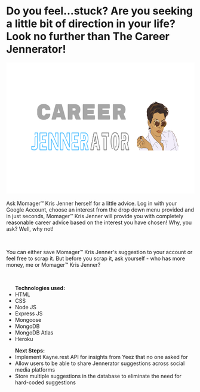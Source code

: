 <h1>Do you feel...stuck? Are you seeking a little bit of direction in your life? Look no further than The Career Jennerator!</h1>

<img src="/public/images/indexpage.png" width="600" height="350">
<p>Ask Momager™️ Kris Jenner herself for a little advice. Log in with your Google Account, choose an interest from the drop down menu provided and in just seconds, Momager™️ Kris Jenner will provide you with completely reasonable career advice based on the interest you have chosen! Why, you ask? Well, why not!</p>
<br>
<p>You can either save Momager™️ Kris Jenner's suggestion to your account or feel free to scrap it. But before you scrap it, ask yourself - who has more money, me or Momager™️ Kris Jenner?</p>
<br>
<ul><strong>Technologies used:</strong>
<br>
<li>HTML</li>
<li>CSS</li>
<li>Node JS</li>
<li>Express JS</li>
<li>Mongoose</li>
<li>MongoDB</li>
<li>MongoDB Atlas</li>
<li>Heroku</li>
</ul>

<ul><strong>Next Steps:</strong>
<br>
<li>Implement Kayne.rest API for insights from Yeez that no one asked for</li>
<li>Allow users to be able to share Jennerator suggestions across social media platforms</li>
<li>Store multiple suggestions in the database to eliminate the need for hard-coded suggestions</li>
<ul>